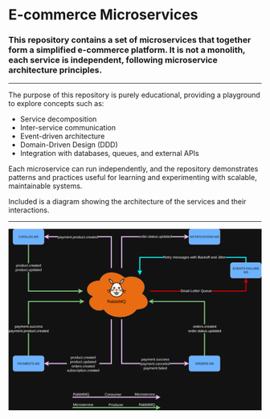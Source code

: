 # E-commerce Microservices

### This repository contains a set of microservices that together form a simplified e-commerce platform. It is not a monolith, each service is independent, following microservice architecture principles. 

---

The purpose of this repository is purely educational, providing a playground to explore concepts such as:

- Service decomposition
- Inter-service communication
- Event-driven architecture
- Domain-Driven Design (DDD)
- Integration with databases, queues, and external APIs

Each microservice can run independently, and the repository demonstrates patterns and practices useful for learning and experimenting with scalable, maintainable systems.

Included is a diagram showing the architecture of the services and their interactions.

---

![Microservices Flow](.github/assets/e-commerce-microservices.drawio.svg)
